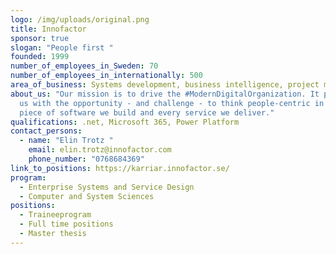 ```yaml
---
logo: /img/uploads/original.png
title: Innofactor
sponsor: true
slogan: "People first "
founded: 1999
number_of_employees_in_Sweden: 70
number_of_employees_in_internationally: 500
area_of_business: Systems development, business intelligence, project management
about_us: "Our mission is to drive the #ModernDigitalOrganization. It presents
  us with the opportunity - and challenge - to think people-centric in every
  piece of software we build and every service we deliver."
qualifications: .net, Microsoft 365, Power Platform
contact_persons:
  - name: "Elin Trotz "
    email: elin.trotz@innofactor.com
    phone_number: "0768684369"
link_to_positions: https://karriar.innofactor.se/
program:
  - Enterprise Systems and Service Design
  - Computer and System Sciences
positions:
  - Traineeprogram
  - Full time positions
  - Master thesis
---
```

